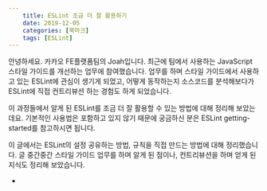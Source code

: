 ```yaml
---
    title: ESLint 조금 더 잘 활용하기
    date: 2019-12-05
    categories: [북마크]
    tags: [ESLint] 
---
```


안녕하세요. 카카오 FE플랫폼팀의 Joah입니다. 최근에 팀에서 사용하는 JavaScript 스타일 가이드를 개선하는 업무에 참여했습니다. 업무를 하며 스타일 가이드에서 사용하고 있는 ESLint에 관심이 생기게 되었고, 어떻게 동작하는지 소스코드를 분석해보다가 ESLint에 직접 컨트리뷰션 하는 경험도 하게 되었습니다.

이 과정들에서 알게 된 ESLint를 조금 더 잘 활용할 수 있는 방법에 대해 정리해 보았는데요. 기본적인 사용법은 포함하고 있지 않기 때문에 궁금하신 분은 ESLint getting-started를 참고하시면 됩니다.

이 글에서는 ESLint의 설정 공유하는 방법, 규칙을 직접 만드는 방법에 대해 정리했습니다. 글 중간중간 스타일 가이드 업무를 하며 알게 된 점이나, 컨트리뷰션을 하며 얻게 된 지식도 정리해 보았습니다.

- [](https://tech.kakao.com/2019/12/05/make-better-use-of-eslint/)